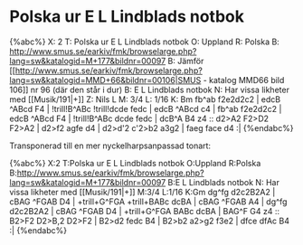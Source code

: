 # Polska ur E L Lindblads notbok

{%abc%}
X: 2
T: Polska ur E L Lindblads notbok
O: Uppland
R: Polska
B: http://www.smus.se/earkiv/fmk/browselarge.php?lang=sw&katalogid=M+177&bildnr=00097
B: Jämför [[http://www.smus.se/earkiv/fmk/browselarge.php?lang=sw&katalogid=MMD+66&bildnr=00106|SMUS - katalog MMD66 bild 106]] nr 96 (där den står i dur)
B: E L Lindblads notbok
N: Har vissa likheter med [[Musik/191|+]] 
Z: Nils L
M: 3/4
L: 1/16
K: Bm
fb^ab f2e2d2c2 | edcB ^ABcd F4 | !trill!B^ABc !trill!dcde fedc | edcB ^ABcd c4 |
fb^ab f2e2d2c2 | edcB ^ABcd F4 | !trill!B^ABc dcde fedc | dcB^A B4 z4 ::
d2>A2 F2>D2 F2>A2 | d2>f2 agfe d4 | d2>d'2 c'2>b2 a3g2 | faeg face d4 :|
{%endabc%}

Transponerad till en mer nyckelharpsanpassad tonart:

{%abc%}
X:2
T:Polska ur E L Lindblads notbok
O:Uppland
R:Polska
B:http://www.smus.se/earkiv/fmk/browselarge.php?lang=sw&katalogid=M+177&bildnr=00097
B:E L Lindblads notbok
N: Har vissa likheter med [[Musik/191|+]] 
M:3/4
L:1/16
K:Gm
dg^fg d2c2B2A2 | cBAG ^FGAB D4 | +trill+G^FGA +trill+BABc dcBA | cBAG ^FGAB A4 |
dg^fg d2c2B2A2 | cBAG ^FGAB D4 | +trill+G^FGA BABc dcBA | BAG^F G4 z4 ::
B2>F2 D2>B,2 D2>F2 | B2>d2 fedc B4 | B2>b2 a2>g2 f3e2 | dfce dfAc B4 :|
{%endabc%}
